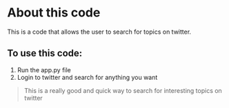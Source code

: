 # About this code

This is a code that allows the user to search for topics on twitter. 

## To use this code:
1. Run the app.py file
2. Login to twitter and search for anything you want

> This is a really good and quick way to search for interesting topics on twitter
